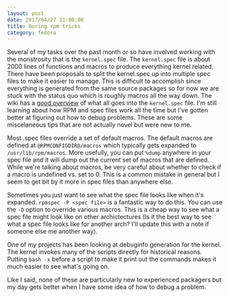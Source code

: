 ```yaml
---
layout: post
date: 2017/04/27 11:00:00
title: Boring rpm tricks
category: fedora
---
```

Several of my tasks over the past month or so have involved working with the
monstrosity that is the `kernel.spec` file. The `kernel.spec` file is about
2000 lines of functions and macros to produce everything kernel related.
There have been proposals to split the kernel.spec up into multiple spec files
to make it easier to manage. This is difficult to accomplish since everything
is generated from the same source packages so for now we are stuck with the
status quo which is roughly macros all the way down. The wiki has a
[good overview](https://fedoraproject.org/wiki/Kernel/Spec) of what all goes
into the `kernel.spec` file. I'm still learning about how RPM and spec files
work all the time but I've gotten better at figuring out how to debug problems.
These are some miscelaneous tips that are not actually novel but were new to
me.

Most .spec files override a set of default macros. The default macros are
defined at `@RPMCONFIGDIR@/macros` which typically gets expanded to
`/usr/lib/rpm/macros`. More usefully, you can put `%dump` anywhere in your
spec file and it will dump out the current set of macros that are defined.
While we're talking about macros, be very careful about whether to check if
a macro is undefined vs. set to 0. This is a common mistake in general but
I seem to get bit by it more in spec files than anywhere else.

Sometimes you just want to see what the spec file looks like when it's
expanded. `rpmspec -P <spec file>` is a fantastic way to do this. You can
use the `-D` option to override various macros. This is a cheap way to see
what a spec file might look like on other archictectures (Is it the best way
to see what a spec file looks like for another arch? I'll update this with
a note if someone else me another way).

One of my projects has been looking at debuginfo generation for the kernel.
The kernel invokes many of the scripts directly for historical reasons. Putting
`bash -x` before a script to make it print out the commands makes it much
easier to see what's going on.

Like I said, none of these are particularly new to experienced packagers but
my day gets better when I have some idea of how to debug a problem.
